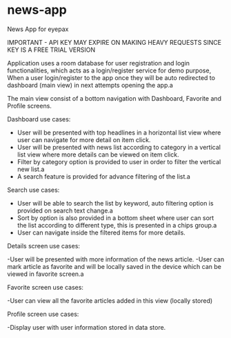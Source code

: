 # news-app
News App for eyepax

IMPORTANT - API KEY MAY EXPIRE ON MAKING HEAVY REQUESTS SINCE KEY IS A FREE TRIAL VERSION

Application uses a room database for user registration and login functionalities, which acts as a login/register service for demo purpose,
When a user login/register to the app once they will be auto redirected to dashboard (main view) in next attempts opening the app.a

The main view consist of a bottom navigation with Dashboard, Favorite and Profile screens.

Dashboard use cases:

- User will be presented with top headlines in a horizontal list view where user can navigate for more detail on item click.
- User will be presented with news list according to category in a vertical list view where more details can be viewed on item click.
- Filter by category option is provided to user in order to filter the vertical new list.a
- A search feature is provided for advance filtering of the list.a


Search use cases:

- User will be able to search the list by keyword, auto filtering option is provided on search text change.a
- Sort by option is also provided in a bottom sheet where user can sort the list according to different type, this is presented in a chips group.a
- User can navigate inside the filtered items for more details.

Details screen use cases:

-User will be presented with more information of the news article.
-User can mark article as favorite and will be locally saved in the device which can be viewed in favorite screen.a

Favorite screen use cases:

-User can view all the favorite articles added in this view (locally stored)

Profile screen use cases:

-Display user with user information stored in data store.
